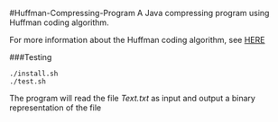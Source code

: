 #Huffman-Compressing-Program
A Java compressing program using Huffman coding algorithm.

For more information about the Huffman coding algorithm, see [HERE](https://en.wikipedia.org/wiki/Huffman_coding)


###Testing

```
./install.sh
./test.sh
```
The program will read the file *Text.txt* as input and output a binary representation
of the file
